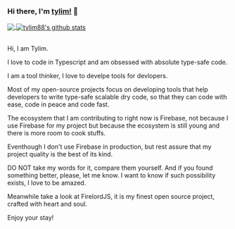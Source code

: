 ### Hi there, I'm [tylim!](https://tylim88.github.io) 👋

<!--
**tylim88/tylim88** is a ✨ _special_ ✨ repository because its `README.md` (this file) appears on your GitHub profile.

Here are some ideas to get you started:

- 🔭 I’m currently working on ...
- 🌱 I’m currently learning ...
- 👯 I’m looking to collaborate on ...
- 🤔 I’m looking for help with ...
- 💬 Ask me about ...
- 📫 How to reach me: ...
- 😄 Pronouns: ...
- ⚡ Fun fact: ...
-->

<a href="https://github.com/tylim88/github-readme-stats">
  <img align="center" src="https://github-readme-stats.vercel.app/api/top-langs/?username=tylim88&theme=radical&count_private=true" />
</a>
<a href="https://github.com/tylim88/github-readme-stats">
  <img align="center" src="https://github-readme-stats.vercel.app/api?username=tylim88&show_icons=true&theme=radical&line_height=27&count_private=true" alt="tylim88's github stats" />
</a>
<br/>
<br/>

Hi, I am Tylim.

I love to code in Typescript and am obsessed with absolute type-safe code.

I am a tool thinker, I love to develpe tools for devlopers.

Most of my open-source projects focus on developing tools that help developers to write type-safe scalable dry code, so that they can code with ease, code in peace and code fast.

The ecosystem that I am contributing to right now is Firebase, not because I use Firebase for my project but because the ecosystem is still young and there is more room to cook stuffs.

Eventhough I don't use Firebase in production, but rest assure that my project quality is the best of its kind.

DO NOT take my words for it, compare them yourself. And if you found something better, please, let me know. I want to know if such possibility exists, I love to be amazed.

Meanwhile take a look at FirelordJS, it is my finest open source project, crafted with heart and soul.

Enjoy your stay!
